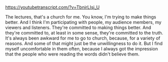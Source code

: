https://youtubetranscript.com/?v=TbnirLIsj_U

 The lectures, that's a church for me. You know, I'm trying to make things better. And I think I'm participating with people, my audience members, my viewers and listeners. They're committed to making things better. And they're committed to, at least in some sense, they're committed to the truth. It's always been awkward for me to go to church, because, for a variety of reasons. And some of that might just be the unwillingness to do it. But I find myself uncomfortable in them often, because I always got the impression that the people who were reading the words didn't believe them.